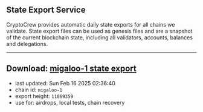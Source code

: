 ## State Export Service
CryptoCrew provides automatic daily state exports for all chains we validate. State export files can be used as genesis files and are a snapshot of the current blockchain state, including all validators, accounts, balances and delegations.

---
**Download: [migaloo-1 state export](https://dl-eu2.ccvalidators.com/SERVICE/migaloo/migaloo-1_export_11069359.json)**
---

- last updated: Sun Feb 16 2025 02:36:40
- chain id: `migaloo-1`
- export height: `11069359`
- use for: airdrops, local tests, chain recovery
